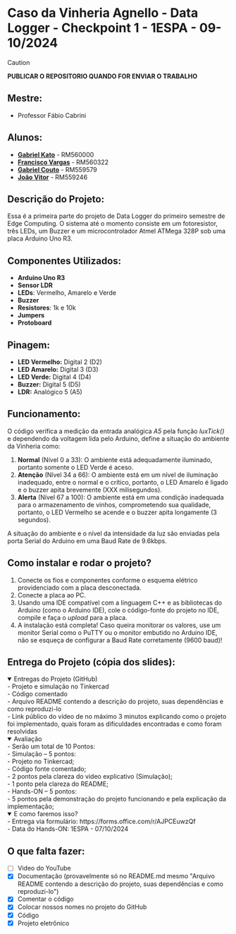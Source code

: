 # Caso da Vinheria Agnello - Data Logger - Checkpoint 1 - 1ESPA - 09-10/2024

> [!CAUTION]
> **PUBLICAR O REPOSITORIO QUANDO FOR ENVIAR O TRABALHO**

## Mestre: 
- Professor Fábio Cabrini
## Alunos:
- [**Gabriel Kato**](https://github.com/kato8088) - RM560000
- [**Francisco Vargas**](https://github.com/Franciscov25) - RM560322
- [**Gabriel Couto**](https://github.com/rouri404) - RM559579
- [**João Vitor**](https://github.com/joaomatosq) - RM559246

## Descrição do Projeto:
Essa é a primeira parte do projeto de Data Logger do primeiro semestre de Edge Computing. O sistema até o momento consiste em um fotoresistor, três LEDs, um Buzzer e um microcontrolador Atmel ATMega 328P sob uma placa Arduino Uno R3.

## Componentes Utilizados:
- **Arduino Uno R3**
- **Sensor LDR**
- **LEDs**: Vermelho, Amarelo e Verde
- **Buzzer**
- **Resistores**: 1k e 10k
- **Jumpers**
- **Protoboard**

## Pinagem:
- **LED Vermelho:** Digital 2 (D2)
- **LED Amarelo:** Digital 3 (D3)
- **LED Verde:** Digital 4 (D4)
- **Buzzer:** Digital 5 (D5)
- **LDR:** Analógico 5 (A5)

## Funcionamento:
O código verifica a medição da entrada analógica *A5* pela função *luxTick()* e dependendo da voltagem lida pelo Arduino, define a situação do ambiente da Vinheria como:
1. **Normal** (Nível 0 a 33): O ambiente está adequadamente iluminado, portanto somente o LED Verde é aceso.
2. **Atenção** (Nível 34 a 66): O ambiente está em um nível de iluminação inadequado, entre o normal e o crítico, portanto, o LED Amarelo é ligado e o buzzer apita brevemente (XXX milisegundos).
3. **Alerta** (Nível 67 a 100): O ambiente está em uma condição inadequada para o armazenamento de vinhos, comprometendo sua qualidade, portanto, o LED Vermelho se acende e o buzzer apita longamente (3 segundos).

A situação do ambiente e o nível da intensidade da luz são enviadas pela porta Serial do Arduino em uma Baud Rate de 9.6kbps.

## Como instalar e rodar o projeto?
1. Conecte os fios e componentes conforme o esquema elétrico providenciado com a placa desconectada.
2. Conecte a placa ao PC.
3. Usando uma IDE compatível com a linguagem C++ e as bibliotecas do Arduino (como o Arduino IDE), cole o código-fonte do projeto no IDE, compile e faça o *upload* para a placa.
4. A instalação está completa! Caso queira monitorar os valores, use um monitor Serial como o PuTTY ou o monitor embutido no Arduino IDE, não se esqueça de configurar a Baud Rate corretamente (9600 baud)!

## Entrega do Projeto (cópia dos slides):
<details open>
  <summary>Entregas do Projeto (GitHub)</summary>
  - Projeto e simulação no Tinkercad <br>
  - Código comentado <br>
  - Arquivo README contendo a descrição do projeto, suas dependências e como reproduzi-lo <br>
  - Link público do vídeo de no máximo 3 minutos explicando como o projeto foi  implementado, quais foram as dificuldades encontradas e como foram resolvidas <br>
</details>
<details open>
  <summary>Avaliação</summary>
  - Serão um total de 10 Pontos:<br>
  - Simulação – 5 pontos:<br>
  - Projeto no Tinkercad;<br>
  - Código fonte comentado;<br>
  - 2 pontos pela clareza do video explicativo (Simulação);<br>
  - 1 ponto pela clareza do README;<br>
  - Hands-ON – 5 pontos: <br>
  - 5 pontos pela demonstração do projeto funcionando e pela explicação da implementação; <br>
</details>
<details open>
  <summary>E como faremos isso?</summary>
  - Entrega via formulário:  https://forms.office.com/r/AJPCEuwzQf <br>
  - Data do Hands-ON: 1ESPA - 07/10/2024 <br>
</details>

## O que falta fazer:
- [ ] Video do YouTube
- [x] Documentação (provavelmente só no README.md mesmo "Arquivo README contendo a descrição do projeto, suas dependências e como reproduzi-lo")
- [x] Comentar o código
- [x] Colocar nossos nomes no projeto do GitHub
- [x] Código
- [x] Projeto eletrônico
